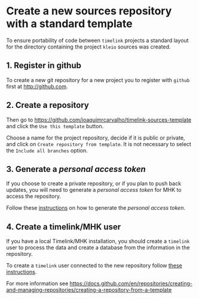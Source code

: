 # Create a new sources repository with a standard template

To ensure portability of code between `timelink` projects a standard
layout for the directory containing the project `kleio` sources was
created.

## 1. Register in github
To create a new git repository for a new project you to
register with `github` first at http://github.com.

## 2. Create a repository
Then go to https://github.com/joaquimrcarvalho/timelink-sources-template 
and click the `Use this template` button. 

Choose a name for the project repository, decide if it is public or private,  and click on `Create repository from template`. It is not
necessary to select the `Include all branches` option.

## 3. Generate a _personal access token_  
If you choose to create a private repository, or if you plan to push back updates,  you will need to
generate a _personal access token_ for MHK to access the repository.

Follow these [instructions](https://docs.github.com/en/authentication/keeping-your-account-and-data-secure/creating-a-personal-access-token) on how to generate the _personal access token_.

## 4. Create a timelink/MHK user

If you have a local Timelink/MHK installation, you should create a `timelink` user
to process the data and create a database from the information in the repository.

To create a `timelink` user connected to the new repository follow 
[these instructions](new_user_sources_in_git.md).

For more information see https://docs.github.com/en/repositories/creating-and-managing-repositories/creating-a-repository-from-a-template

